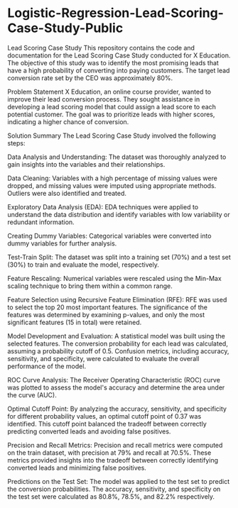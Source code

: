 # Logistic-Regression-Lead-Scoring-Case-Study-Public

Lead Scoring Case Study
This repository contains the code and documentation for the Lead Scoring Case Study conducted for X Education. The objective of this study was to identify the most promising leads that have a high probability of converting into paying customers. The target lead conversion rate set by the CEO was approximately 80%.

Problem Statement
X Education, an online course provider, wanted to improve their lead conversion process. They sought assistance in developing a lead scoring model that could assign a lead score to each potential customer. The goal was to prioritize leads with higher scores, indicating a higher chance of conversion.

Solution Summary
The Lead Scoring Case Study involved the following steps:

Data Analysis and Understanding: The dataset was thoroughly analyzed to gain insights into the variables and their relationships.

Data Cleaning: Variables with a high percentage of missing values were dropped, and missing values were imputed using appropriate methods. Outliers were also identified and treated.

Exploratory Data Analysis (EDA): EDA techniques were applied to understand the data distribution and identify variables with low variability or redundant information.

Creating Dummy Variables: Categorical variables were converted into dummy variables for further analysis.

Test-Train Split: The dataset was split into a training set (70%) and a test set (30%) to train and evaluate the model, respectively.

Feature Rescaling: Numerical variables were rescaled using the Min-Max scaling technique to bring them within a common range.

Feature Selection using Recursive Feature Elimination (RFE): RFE was used to select the top 20 most important features. The significance of the features was determined by examining p-values, and only the most significant features (15 in total) were retained.

Model Development and Evaluation: A statistical model was built using the selected features. The conversion probability for each lead was calculated, assuming a probability cutoff of 0.5. Confusion metrics, including accuracy, sensitivity, and specificity, were calculated to evaluate the overall performance of the model.

ROC Curve Analysis: The Receiver Operating Characteristic (ROC) curve was plotted to assess the model's accuracy and determine the area under the curve (AUC).

Optimal Cutoff Point: By analyzing the accuracy, sensitivity, and specificity for different probability values, an optimal cutoff point of 0.37 was identified. This cutoff point balanced the tradeoff between correctly predicting converted leads and avoiding false positives.

Precision and Recall Metrics: Precision and recall metrics were computed on the train dataset, with precision at 79% and recall at 70.5%. These metrics provided insights into the tradeoff between correctly identifying converted leads and minimizing false positives.

Predictions on the Test Set: The model was applied to the test set to predict the conversion probabilities. The accuracy, sensitivity, and specificity on the test set were calculated as 80.8%, 78.5%, and 82.2% respectively.
